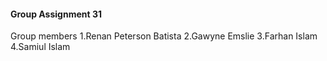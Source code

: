 #### Group Assignment 31
Group members
1.Renan Peterson Batista
2.Gawyne Emslie 
3.Farhan Islam
4.Samiul Islam 